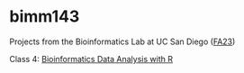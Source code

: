 # bimm143

Projects from the Bioinformatics Lab at UC San Diego ([FA23](https://bioboot.github.io/bimm143_F23/))

Class 4: [Bioinformatics Data Analysis with R](https://github.com/Iamnotawoodchuck62/bimm143/blob/main/class04/class04.pdf)
